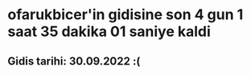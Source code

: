 # ofarukbicer'in gidisine son 4 gun 1 saat 35 dakika 01 saniye kaldi

## Gidis tarihi: 30.09.2022 :(